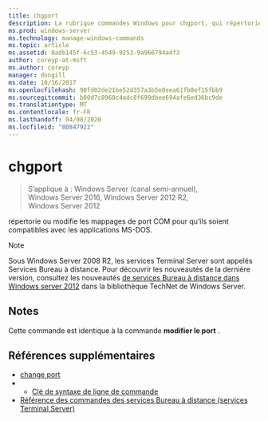 ```yaml
---
title: chgport
description: La rubrique commandes Windows pour chgport, qui répertorie ou modifie les mappages de port COM pour qu’ils soient compatibles avec les applications MS-DOS.
ms.prod: windows-server
ms.technology: manage-windows-commands
ms.topic: article
ms.assetid: 8adb145f-6c53-4549-9253-9a966794a4f3
author: coreyp-at-msft
ms.author: coreyp
manager: dongill
ms.date: 10/16/2017
ms.openlocfilehash: 90fd02de21be52d357a3b5e8eea61fb0ef15fbb9
ms.sourcegitcommit: b00d7c8968c4adc8f699dbee694afe6ed36bc9de
ms.translationtype: MT
ms.contentlocale: fr-FR
ms.lasthandoff: 04/08/2020
ms.locfileid: "80847922"
---
```

# <a name="chgport"></a>chgport

>S’applique à : Windows Server (canal semi-annuel), Windows Server 2016, Windows Server 2012 R2, Windows Server 2012

répertorie ou modifie les mappages de port COM pour qu’ils soient compatibles avec les applications MS-DOS.

> [!NOTE]
> Sous Windows Server 2008 R2, les services Terminal Server sont appelés Services Bureau à distance. Pour découvrir les nouveautés de la dernière version, consultez les nouveautés [de services Bureau à distance dans Windows server 2012](https://technet.microsoft.com/library/hh831527) dans la bibliothèque TechNet de Windows Server.

## <a name="remarks"></a>Notes
Cette commande est identique à la commande **modifier le port** .

## <a name="additional-references"></a>Références supplémentaires
- [change port](change-port.md)
- - [Clé de syntaxe de ligne de commande](command-line-syntax-key.md)
- [Référence des commandes des services Bureau à distance (services Terminal Server)](remote-desktop-services-terminal-services-command-reference.md)
